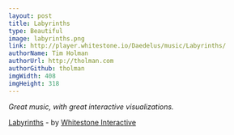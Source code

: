 ```yaml
---
layout: post
title: Labyrinths
type: Beautiful
image: labyrinths.png
link: http://player.whitestone.io/Daedelus/music/Labyrinths/
authorName: Tim Holman
authorUrl: http://tholman.com
authorGithub: tholman
imgWidth: 408
imgHeight: 318
---
```


_Great music, with great interactive visualizations._

[Labyrinths](http://player.whitestone.io/Daedelus/music/Labyrinths/) - by [Whitestone Interactive](http://whitestone.io/)
